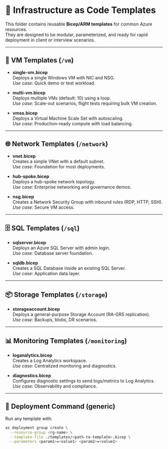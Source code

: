# 📂 Infrastructure as Code Templates

This folder contains reusable **Bicep/ARM templates** for common Azure resources.  
They are designed to be modular, parameterized, and ready for rapid deployment in client or interview scenarios.

---

## 🚀 VM Templates (`/vm`)
- **single-vm.bicep**  
  Deploys a single Windows VM with NIC and NSG.  
  *Use case:* Quick demo or test workload.

- **multi-vm.bicep**  
  Deploys multiple VMs (default: 10) using a loop.  
  *Use case:* Scale-out scenarios, flight tests requiring bulk VM creation.

- **vmss.bicep**  
  Deploys a Virtual Machine Scale Set with autoscaling.  
  *Use case:* Production-ready compute with load balancing.

---

## 🌐 Network Templates (`/network`)
- **vnet.bicep**  
  Creates a simple VNet with a default subnet.  
  *Use case:* Foundation for most deployments.

- **hub-spoke.bicep**  
  Deploys a hub-spoke network topology.  
  *Use case:* Enterprise networking and governance demos.

- **nsg.bicep**  
  Creates a Network Security Group with inbound rules (RDP, HTTP, SSH).  
  *Use case:* Secure VM access.

---

## 🗄️ SQL Templates (`/sql`)
- **sqlserver.bicep**  
  Deploys an Azure SQL Server with admin login.  
  *Use case:* Database server foundation.

- **sqldb.bicep**  
  Creates a SQL Database inside an existing SQL Server.  
  *Use case:* Application data layer.

---

## 📦 Storage Templates (`/storage`)
- **storageaccount.bicep**  
  Deploys a general-purpose Storage Account (RA-GRS replication).  
  *Use case:* Backups, blobs, DR scenarios.

---

## 📊 Monitoring Templates (`/monitoring`)
- **loganalytics.bicep**  
  Creates a Log Analytics workspace.  
  *Use case:* Centralized monitoring and diagnostics.

- **diagnostics.bicep**  
  Configures diagnostic settings to send logs/metrics to Log Analytics.  
  *Use case:* Observability and compliance.

---

## 🔧 Deployment Command (generic)
Run any template with:
```bash
az deployment group create \
  --resource-group <rg-name> \
  --template-file ./templates/<path-to-template>.bicep \
  --parameters <param1>=<value1> <param2>=<value2>